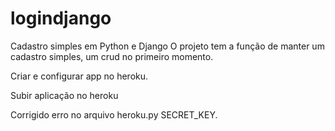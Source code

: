 # logindjango
Cadastro simples em Python e Django
O projeto tem a função de manter um cadastro simples, um crud no primeiro momento.

Criar e configurar app no heroku.

Subir aplicação no heroku

Corrigido erro no arquivo heroku.py SECRET_KEY.
